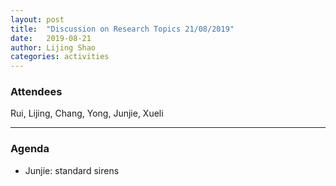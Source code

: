 ```yaml
---
layout: post
title:  "Discussion on Research Topics 21/08/2019"
date:   2019-08-21
author: Lijing Shao
categories: activities
---
```



### Attendees

Rui, Lijing, Chang, Yong, Junjie, Xueli

---

### Agenda

- Junjie: standard sirens
